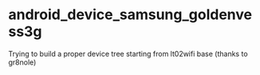 android_device_samsung_goldenvess3g
===================================

Trying to build a proper device tree starting from lt02wifi base
(thanks to gr8nole)
